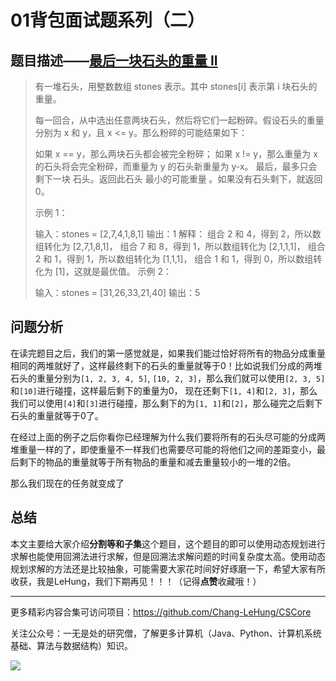 # 01背包面试题系列（二）

## 题目描述——[最后一块石头的重量 II](https://leetcode.cn/problems/last-stone-weight-ii/)

> 有一堆石头，用整数数组 stones 表示。其中 stones[i] 表示第 i 块石头的重量。
>
> 每一回合，从中选出任意两块石头，然后将它们一起粉碎。假设石头的重量分别为 x 和 y，且 x <= y。那么粉碎的可能结果如下：
>
> 如果 x == y，那么两块石头都会被完全粉碎；
> 如果 x != y，那么重量为 x 的石头将会完全粉碎，而重量为 y 的石头新重量为 y-x。
> 最后，最多只会剩下一块 石头。返回此石头 最小的可能重量 。如果没有石头剩下，就返回 0。
>
> 示例 1：
>
> 输入：stones = [2,7,4,1,8,1]
> 输出：1
> 解释：
> 组合 2 和 4，得到 2，所以数组转化为 [2,7,1,8,1]，
> 组合 7 和 8，得到 1，所以数组转化为 [2,1,1,1]，
> 组合 2 和 1，得到 1，所以数组转化为 [1,1,1]，
> 组合 1 和 1，得到 0，所以数组转化为 [1]，这就是最优值。
> 示例 2：
>
> 输入：stones = [31,26,33,21,40]
> 输出：5

## 问题分析

在读完题目之后，我们的第一感觉就是，如果我们能过恰好将所有的物品分成重量相同的两堆就好了，这样最终剩下的石头的重量就等于0！比如说我们分成的两堆石头的重量分别为`[1, 2, 3, 4, 5]`, `[10, 2, 3]`，那么我们就可以使用`[2, 3, 5]`和`[10]`进行碰撞，这样最后剩下的重量为0， 现在还剩下`[1, 4]`和`[2, 3]`，那么我们可以使用`[4]`和`[3]`进行碰撞，那么剩下的为`[1, 1]`和`[2]`，那么碰完之后剩下石头的重量就等于0了。

在经过上面的例子之后你看你已经理解为什么我们要将所有的石头尽可能的分成两堆重量一样的了，即使重量不一样我们也需要尽可能的将他们之间的差距变小，最后剩下的物品的重量就等于所有物品的重量和减去重量较小的一堆的2倍。

那么我们现在的任务就变成了

## 总结

本文主要给大家介绍**分割等和子集**这个题目，这个题目的即可以使用动态规划进行求解也能使用回溯法进行求解，但是回溯法求解问题的时间复杂度太高。使用动态规划求解的方法还是比较抽象，可能需要大家花时间好好琢磨一下，希望大家有所收获，我是LeHung，我们下期再见！！！（记得**点赞**收藏哦！）

---

更多精彩内容合集可访问项目：<https://github.com/Chang-LeHung/CSCore>

关注公众号：一无是处的研究僧，了解更多计算机（Java、Python、计算机系统基础、算法与数据结构）知识。

![](https://img2022.cnblogs.com/blog/2519003/202207/2519003-20220703200459566-1837431658.jpg)

